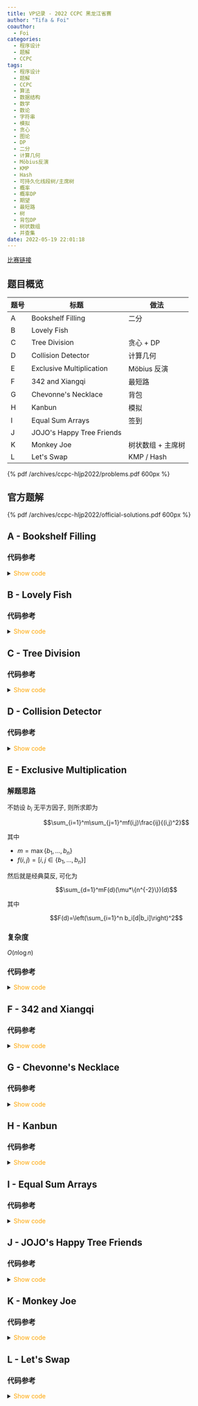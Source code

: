 ```yaml
---
title: VP记录 - 2022 CCPC 黑龙江省赛
author: "Tifa & Foi"
coauthor:
  - Foi
categories:
  - 程序设计
  - 题解
  - CCPC
tags:
  - 程序设计
  - 题解
  - CCPC
  - 算法
  - 数据结构
  - 数学
  - 数论
  - 字符串
  - 模拟
  - 贪心
  - 图论
  - DP
  - 二分
  - 计算几何
  - Möbius反演
  - KMP
  - Hash
  - 可持久化线段树/主席树
  - 概率
  - 概率DP
  - 期望
  - 最短路
  - 树
  - 背包DP
  - 树状数组
  - 并查集
date: 2022-05-19 22:01:18
---
```


[比赛链接](https://codeforces.com/gym/103688)

<!-- more -->

## 题目概览

| 题号 | 标题                      | 做法              |
| ---- | ------------------------- | ----------------- |
| A    | Bookshelf Filling         | 二分              |
| B    | Lovely Fish               |                   |
| C    | Tree Division             | 贪心 + DP         |
| D    | Collision Detector        | 计算几何          |
| E    | Exclusive Multiplication  | Möbius 反演       |
| F    | 342 and Xiangqi           | 最短路            |
| G    | Chevonne's Necklace       | 背包              |
| H    | Kanbun                    | 模拟              |
| I    | Equal Sum Arrays          | 签到              |
| J    | JOJO's Happy Tree Friends |                   |
| K    | Monkey Joe                | 树状数组 + 主席树 |
| L    | Let's Swap                | KMP / Hash        |

{% pdf /archives/ccpc-hljp2022/problems.pdf 600px %}

## 官方题解

{% pdf /archives/ccpc-hljp2022/official-solutions.pdf 600px %}

## A - Bookshelf Filling

### 代码参考

<details>
<summary><font color='orange'>Show code</font></summary>

{% include_code lang:cpp ccpc-hljp2022/A.cpp %}

</details>

## B - Lovely Fish

### 代码参考

<details>
<summary><font color='orange'>Show code</font></summary>

{% include_code lang:cpp ccpc-hljp2022/B.cpp %}

</details>

## C - Tree Division

### 代码参考

<details>
<summary><font color='orange'>Show code</font></summary>

{% include_code lang:cpp ccpc-hljp2022/C.cpp %}

</details>

## D - Collision Detector

### 代码参考

<details>
<summary><font color='orange'>Show code</font></summary>

{% include_code lang:cpp ccpc-hljp2022/D.cpp %}

</details>

## E - Exclusive Multiplication

### 解题思路

不妨设 $b_i$ 无平方因子, 则所求即为

$$\sum_{i=1}^m\sum_{j=1}^mf(i,j)\frac{ij}{(i,j)^2}$$

其中

- $m=\max\{b_1,...,b_n\}$
- $f(i,j)=[i,j\in \{b_1,...,b_n\}]$

然后就是经典莫反, 可化为

$$\sum_{d=1}^mF(d)(\mu*\{n^{-2}\})(d)$$

其中

$$F(d)=\left(\sum_{i=1}^n b_i[d|b_i]\right)^2$$

### 复杂度

$O(n\log n)$

### 代码参考

<details>
<summary><font color='orange'>Show code</font></summary>

{% include_code lang:cpp ccpc-hljp2022/E.cpp %}

</details>

## F - 342 and Xiangqi

### 代码参考

<details>
<summary><font color='orange'>Show code</font></summary>

{% include_code lang:cpp ccpc-hljp2022/F.cpp %}

</details>

## G - Chevonne's Necklace

### 代码参考

<details>
<summary><font color='orange'>Show code</font></summary>

{% include_code lang:cpp ccpc-hljp2022/G.cpp %}

</details>

## H - Kanbun

### 代码参考

<details>
<summary><font color='orange'>Show code</font></summary>

{% include_code lang:cpp ccpc-hljp2022/H.cpp %}

</details>

## I - Equal Sum Arrays

### 代码参考

<details>
<summary><font color='orange'>Show code</font></summary>

{% include_code lang:cpp ccpc-hljp2022/I.cpp %}

</details>

## J - JOJO's Happy Tree Friends

### 代码参考

<details>
<summary><font color='orange'>Show code</font></summary>

{% include_code lang:cpp ccpc-hljp2022/J.cpp %}

</details>

## K - Monkey Joe

### 代码参考

<details>
<summary><font color='orange'>Show code</font></summary>

{% include_code lang:cpp ccpc-hljp2022/K.cpp %}

</details>

## L - Let's Swap

### 代码参考

<details>
<summary><font color='orange'>Show code</font></summary>

{% include_code lang:cpp ccpc-hljp2022/L.cpp %}

</details>
